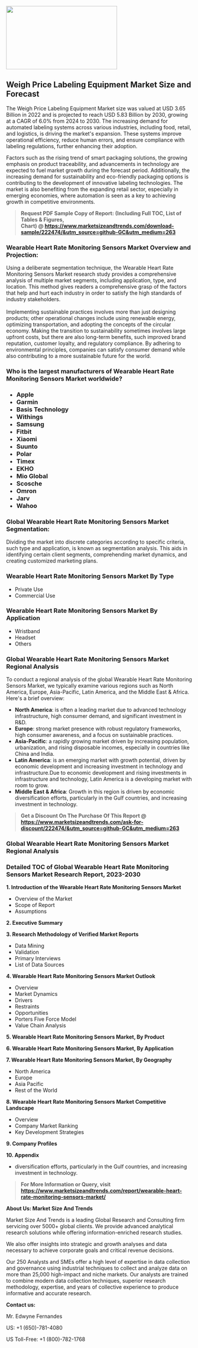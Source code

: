 <p><img class="alignnone size-medium wp-image-20088" src="https://ffe5etoiles.com/wp-content/uploads/2024/12/MST1-300x171.png" alt="" width="300" height="171" /></p><h2>Weigh Price Labeling Equipment Market Size and Forecast</h2><p>The Weigh Price Labeling Equipment Market size was valued at USD 3.65 Billion in 2022 and is projected to reach USD 5.83 Billion by 2030, growing at a CAGR of 6.0% from 2024 to 2030. The increasing demand for automated labeling systems across various industries, including food, retail, and logistics, is driving the market's expansion. These systems improve operational efficiency, reduce human errors, and ensure compliance with labeling regulations, further enhancing their adoption.</p><p>Factors such as the rising trend of smart packaging solutions, the growing emphasis on product traceability, and advancements in technology are expected to fuel market growth during the forecast period. Additionally, the increasing demand for sustainability and eco-friendly packaging options is contributing to the development of innovative labeling technologies. The market is also benefiting from the expanding retail sector, especially in emerging economies, where automation is seen as a key to achieving growth in competitive environments.</p></p><blockquote id="" class=""><strong>Request PDF Sample Copy of Report: (Including Full TOC, List of Tables &amp; Figures, Chart)&nbsp;@&nbsp;<strong><a href="https://www.marketsizeandtrends.com/download-sample/222474/&utm_source=github-GC&utm_medium=263" target="_blank">https://www.marketsizeandtrends.com/download-sample/222474/&utm_source=github-GC&utm_medium=263</a></strong></strong></blockquote><h3 id="" class="">Wearable Heart Rate Monitoring Sensors Market&nbsp;Overview and Projection:</h3><p id="" class="">Using a deliberate segmentation technique, the Wearable Heart Rate Monitoring Sensors Market research study provides a comprehensive analysis of multiple market segments, including application, type, and location. This method gives readers a comprehensive grasp of the factors that help and hurt each industry in order to satisfy the high standards of industry stakeholders. <br /> <br />Implementing sustainable practices involves more than just designing products; other operational changes include using renewable energy, optimizing transportation, and adopting the concepts of the circular economy. Making the transition to sustainability sometimes involves large upfront costs, but there are also long-term benefits, such improved brand reputation, customer loyalty, and regulatory compliance. By adhering to environmental principles, companies can satisfy consumer demand while also contributing to a more sustainable future for the world.</p><h3 id="" class="">Who is the largest manufacturers of&nbsp;Wearable Heart Rate Monitoring Sensors Market worldwide?</h3><h3 class=""><p><ul><li>Apple </li><li> Garmin </li><li> Basis Technology </li><li> Withings </li><li> Samsung </li><li> Fitbit </li><li> Xiaomi </li><li> Suunto </li><li> Polar </li><li> Timex </li><li> EKHO </li><li> Mio Global </li><li> Scosche </li><li> Omron </li><li> Jarv </li><li> Wahoo</li></ul></p></h3><h3 id="" class="">Global&nbsp;Wearable Heart Rate Monitoring Sensors Market Segmentation:</h3><p id="" class="">Dividing the market into discrete categories according to specific criteria, such type and application, is known as segmentation analysis. This aids in identifying certain client segments, comprehending market dynamics, and creating customized marketing plans.</p><h3 id="" class="">Wearable Heart Rate Monitoring Sensors Market&nbsp;By Type</h3><p><p><ul><li>Private Use</li><li> Commercial Use</p></li></ul></p></p><h3 id="" class="">Wearable Heart Rate Monitoring Sensors Market&nbsp;By Application</h3><p class=""><p><ul><li>Wristband</li><li> Headset</li><li> Others</li></ul></p></p><h3 id="" class="">Global Wearable Heart Rate Monitoring Sensors Market Regional Analysis</h3><p id="" class="">To conduct a regional analysis of the global Wearable Heart Rate Monitoring Sensors Market, we typically examine various regions such as North America, Europe, Asia-Pacific, Latin America, and the Middle East &amp; Africa. Here's a brief overview:</p><ul><li><strong>North America</strong>: is often a leading market due to advanced technology infrastructure, high consumer demand, and significant investment in R&amp;D.</li><li><strong>Europe</strong>: strong market presence with robust regulatory frameworks, high consumer awareness, and a focus on sustainable practices.</li><li><strong>Asia-Pacific</strong>: a rapidly growing market driven by increasing population, urbanization, and rising disposable incomes, especially in countries like China and India.</li><li><strong>Latin America</strong>: is an emerging market with growth potential, driven by economic development and increasing investment in technology and infrastructure.Due to economic development and rising investments in infrastructure and technology, Latin America is a developing market with room to grow.</li><li><strong>Middle East &amp; Africa</strong>: Growth in this region is driven by economic diversification efforts, particularly in the Gulf countries, and increasing investment in technology.</li></ul><blockquote id="" class=""><strong>Get a Discount On The Purchase Of This Report @ <strong><a href="https://www.marketsizeandtrends.com/ask-for-discount/222474/&utm_source=github-GC&utm_medium=263" target="_blank">https://www.marketsizeandtrends.com/ask-for-discount/222474/&utm_source=github-GC&utm_medium=263</a></strong></strong></blockquote><h3 id="" class="">Global Wearable Heart Rate Monitoring Sensors Market Regional Analysis</h3><h3 id="" class="">Detailed TOC of Global Wearable Heart Rate Monitoring Sensors Market Research Report, 2023-2030</h3><p id="" class=""><strong>1. Introduction of the Wearable Heart Rate Monitoring Sensors Market</strong></p><ul><li>Overview of the Market</li><li>Scope of Report</li><li>Assumptions</li></ul><p id="" class=""><strong>2. Executive Summary</strong></p><p id="" class=""><strong>3. Research Methodology of Verified Market Reports</strong></p><ul><li>Data Mining</li><li>Validation</li><li>Primary Interviews</li><li>List of Data Sources</li></ul><p id="" class=""><strong>4. Wearable Heart Rate Monitoring Sensors Market Outlook</strong></p><ul><li>Overview</li><li>Market Dynamics</li><li>Drivers</li><li>Restraints</li><li>Opportunities</li><li>Porters Five Force Model</li><li>Value Chain Analysis</li></ul><p id="" class=""><strong>5. Wearable Heart Rate Monitoring Sensors Market, By Product</strong></p><p id="" class=""><strong>6. Wearable Heart Rate Monitoring Sensors Market, By Application</strong></p><p id="" class=""><strong>7. Wearable Heart Rate Monitoring Sensors Market, By Geography</strong></p><ul><li>North America</li><li>Europe</li><li>Asia Pacific</li><li>Rest of the World</li></ul><p id="" class=""><strong>8. Wearable Heart Rate Monitoring Sensors Market Competitive Landscape</strong></p><ul><li>Overview</li><li>Company Market Ranking</li><li>Key Development Strategies</li></ul><p id="" class=""><strong>9. Company Profiles</strong></p><p id="" class=""><strong>10. Appendix</strong></p><ul><li>diversification efforts, particularly in the Gulf countries, and increasing investment in technology.</li></ul><blockquote id="" class=""><strong>For More Information or Query, visit <strong><strong><a href="https://www.marketsizeandtrends.com/report/wearable-heart-rate-monitoring-sensors-market/" target="_blank">https://www.marketsizeandtrends.com/report/wearable-heart-rate-monitoring-sensors-market/</a></strong></strong></strong></blockquote><p id="" class=""><strong>About Us: Market Size And Trends</strong></p><p id="" class="">Market Size And Trends is a leading Global Research and Consulting firm servicing over 5000+ global clients. We provide advanced analytical research solutions while offering information-enriched research studies.</p><p id="" class="">We also offer insights into strategic and growth analyses and data necessary to achieve corporate goals and critical revenue decisions.</p><p id="" class="">Our 250 Analysts and SMEs offer a high level of expertise in data collection and governance using industrial techniques to collect and analyze data on more than 25,000 high-impact and niche markets. Our analysts are trained to combine modern data collection techniques, superior research methodology, expertise, and years of collective experience to produce informative and accurate research.</p><p id="" class=""><strong>Contact us:</strong></p><p id="" class="">Mr. Edwyne Fernandes</p><p id="" class="">US: +1 (650)-781-4080</p><p id="" class="">US Toll-Free: +1 (800)-782-1768</p>
